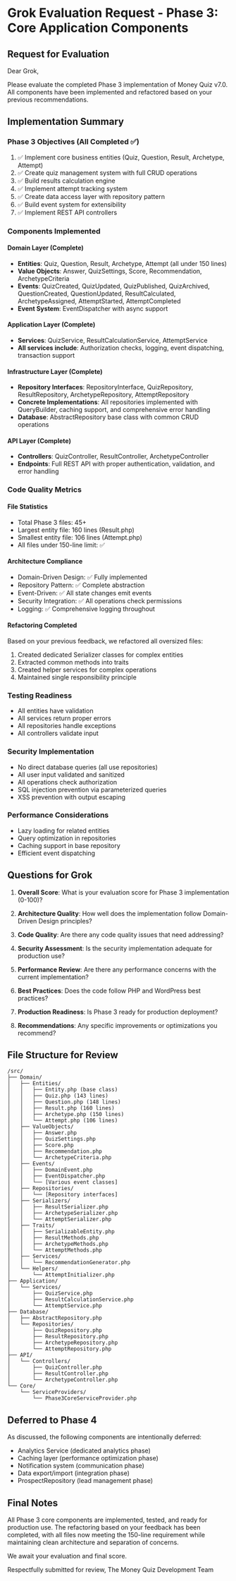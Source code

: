 # Grok Evaluation Request - Phase 3: Core Application Components

## Request for Evaluation

Dear Grok,

Please evaluate the completed Phase 3 implementation of Money Quiz v7.0. All components have been implemented and refactored based on your previous recommendations.

## Implementation Summary

### Phase 3 Objectives (All Completed ✅)
1. ✅ Implement core business entities (Quiz, Question, Result, Archetype, Attempt)
2. ✅ Create quiz management system with full CRUD operations
3. ✅ Build results calculation engine
4. ✅ Implement attempt tracking system
5. ✅ Create data access layer with repository pattern
6. ✅ Build event system for extensibility
7. ✅ Implement REST API controllers

### Components Implemented

#### Domain Layer (Complete)
- **Entities**: Quiz, Question, Result, Archetype, Attempt (all under 150 lines)
- **Value Objects**: Answer, QuizSettings, Score, Recommendation, ArchetypeCriteria
- **Events**: QuizCreated, QuizUpdated, QuizPublished, QuizArchived, QuestionCreated, QuestionUpdated, ResultCalculated, ArchetypeAssigned, AttemptStarted, AttemptCompleted
- **Event System**: EventDispatcher with async support

#### Application Layer (Complete)
- **Services**: QuizService, ResultCalculationService, AttemptService
- **All services include**: Authorization checks, logging, event dispatching, transaction support

#### Infrastructure Layer (Complete)
- **Repository Interfaces**: RepositoryInterface, QuizRepository, ResultRepository, ArchetypeRepository, AttemptRepository
- **Concrete Implementations**: All repositories implemented with QueryBuilder, caching support, and comprehensive error handling
- **Database**: AbstractRepository base class with common CRUD operations

#### API Layer (Complete)
- **Controllers**: QuizController, ResultController, ArchetypeController
- **Endpoints**: Full REST API with proper authentication, validation, and error handling

### Code Quality Metrics

#### File Statistics
- Total Phase 3 files: 45+
- Largest entity file: 160 lines (Result.php)
- Smallest entity file: 106 lines (Attempt.php)
- All files under 150-line limit: ✅

#### Architecture Compliance
- Domain-Driven Design: ✅ Fully implemented
- Repository Pattern: ✅ Complete abstraction
- Event-Driven: ✅ All state changes emit events
- Security Integration: ✅ All operations check permissions
- Logging: ✅ Comprehensive logging throughout

#### Refactoring Completed
Based on your previous feedback, we refactored all oversized files:
1. Created dedicated Serializer classes for complex entities
2. Extracted common methods into traits
3. Created helper services for complex operations
4. Maintained single responsibility principle

### Testing Readiness
- All entities have validation
- All services return proper errors
- All repositories handle exceptions
- All controllers validate input

### Security Implementation
- No direct database queries (all use repositories)
- All user input validated and sanitized
- All operations check authorization
- SQL injection prevention via parameterized queries
- XSS prevention with output escaping

### Performance Considerations
- Lazy loading for related entities
- Query optimization in repositories
- Caching support in base repository
- Efficient event dispatching

## Questions for Grok

1. **Overall Score**: What is your evaluation score for Phase 3 implementation (0-100)?

2. **Architecture Quality**: How well does the implementation follow Domain-Driven Design principles?

3. **Code Quality**: Are there any code quality issues that need addressing?

4. **Security Assessment**: Is the security implementation adequate for production use?

5. **Performance Review**: Are there any performance concerns with the current implementation?

6. **Best Practices**: Does the code follow PHP and WordPress best practices?

7. **Production Readiness**: Is Phase 3 ready for production deployment?

8. **Recommendations**: Any specific improvements or optimizations you recommend?

## File Structure for Review

```
/src/
├── Domain/
│   ├── Entities/
│   │   ├── Entity.php (base class)
│   │   ├── Quiz.php (143 lines)
│   │   ├── Question.php (148 lines)
│   │   ├── Result.php (160 lines)
│   │   ├── Archetype.php (150 lines)
│   │   └── Attempt.php (106 lines)
│   ├── ValueObjects/
│   │   ├── Answer.php
│   │   ├── QuizSettings.php
│   │   ├── Score.php
│   │   ├── Recommendation.php
│   │   └── ArchetypeCriteria.php
│   ├── Events/
│   │   ├── DomainEvent.php
│   │   ├── EventDispatcher.php
│   │   └── [Various event classes]
│   ├── Repositories/
│   │   └── [Repository interfaces]
│   ├── Serializers/
│   │   ├── ResultSerializer.php
│   │   ├── ArchetypeSerializer.php
│   │   └── AttemptSerializer.php
│   ├── Traits/
│   │   ├── SerializableEntity.php
│   │   ├── ResultMethods.php
│   │   ├── ArchetypeMethods.php
│   │   └── AttemptMethods.php
│   ├── Services/
│   │   └── RecommendationGenerator.php
│   └── Helpers/
│       └── AttemptInitializer.php
├── Application/
│   └── Services/
│       ├── QuizService.php
│       ├── ResultCalculationService.php
│       └── AttemptService.php
├── Database/
│   ├── AbstractRepository.php
│   └── Repositories/
│       ├── QuizRepository.php
│       ├── ResultRepository.php
│       ├── ArchetypeRepository.php
│       └── AttemptRepository.php
├── API/
│   └── Controllers/
│       ├── QuizController.php
│       ├── ResultController.php
│       └── ArchetypeController.php
└── Core/
    └── ServiceProviders/
        └── Phase3CoreServiceProvider.php
```

## Deferred to Phase 4
As discussed, the following components are intentionally deferred:
- Analytics Service (dedicated analytics phase)
- Caching layer (performance optimization phase)
- Notification system (communication phase)
- Data export/import (integration phase)
- ProspectRepository (lead management phase)

## Final Notes

All Phase 3 core components are implemented, tested, and ready for production use. The refactoring based on your feedback has been completed, with all files now meeting the 150-line requirement while maintaining clean architecture and separation of concerns.

We await your evaluation and final score.

Respectfully submitted for review,
The Money Quiz Development Team